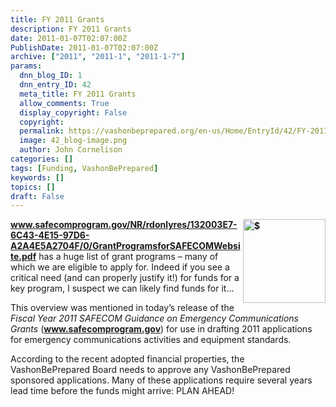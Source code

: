 ```yaml
---
title: FY 2011 Grants
description: FY 2011 Grants
date: 2011-01-07T02:07:00Z
PublishDate: 2011-01-07T02:07:00Z
archive: ["2011", "2011-1", "2011-1-7"]
params:
  dnn_blog_ID: 1
  dnn_entry_ID: 42
  meta_title: FY 2011 Grants
  allow_comments: True
  display_copyright: False
  copyright:
  permalink: https://vashonbeprepared.org/en-us/Home/EntryId/42/FY-2011-Grants
  image: 42_blog-image.png
  author: John Cornelison
categories: []
tags: [Funding, VashonBePrepared]
keywords: []
topics: []
draft: False
---
```


<p><a href="http://www.safecomprogram.gov/NR/rdonlyres/132003E7-6C43-4E15-97D6-A2A4E5A2704F/0/GrantProgramsforSAFECOMWebsite.pdf"><b><img title="$" border="0" alt="$" align="right" width="132" height="134" style="border-bottom: 0px; border-left: 0px; display: inline; margin-left: 0px; border-top: 0px; margin-right: 0px; border-right: 0px" src="./images/42/WLW-FY2011Grants_FBB5-%24_ebcb5944-0689-4f64-8422-08f42759b658.gif" /> www.safecomprogram.gov/NR/rdonlyres/132003E7-6C43-4E15-97D6-A2A4E5A2704F/0/GrantProgramsforSAFECOMWebsite.pdf</b></a> has a huge list of grant programs – many of which we are eligible to apply for. Indeed if you see a critical need (and can properly justify it!) for funds for a key program, I suspect we can likely find funds for it…</p>
<p>This overview was mentioned in today’s release of the <i>Fiscal Year 2011 SAFECOM Guidance on Emergency Communications Grants</i> (<a href="http://www.safecomprogram.gov"><b>www.safecomprogram.gov</b></a>) for use in drafting 2011 applications for emergency communications activities and equipment standards.</p>
<p>According to the recent adopted financial properties, the VashonBePrepared Board needs to approve any VashonBePrepared sponsored applications. Many of these applications require several years lead time before the funds might arrive: PLAN AHEAD!</p>
